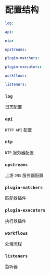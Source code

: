 # 配置结构

```yaml
log:

api:

ntp:

upstreams:

plugin-matchers:

plugin-executors:

workflows:

listeners:
```

### ```log```

日志配置

### ```api```

```HTTP API``` 配置

### ```ntp```

```NTP``` 服务器配置

### ```upstreams```

上游 ```DNS``` 服务器配置

### ```plugin-matchers```

匹配器插件

### ```plugin-executors```

执行器插件

### ```workflows```

处理流程

### ```listeners```

监听器